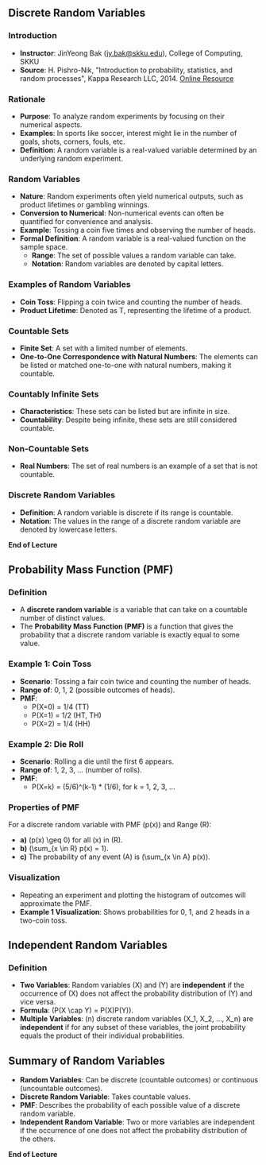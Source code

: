 ## Discrete Random Variables

### Introduction
- **Instructor**: JinYeong Bak (jy.bak@skku.edu), College of Computing, SKKU
- **Source**: H. Pishro-Nik, "Introduction to probability, statistics, and random processes", Kappa Research LLC, 2014. [Online Resource](https://www.probabilitycourse.com)

### Rationale
- **Purpose**: To analyze random experiments by focusing on their numerical aspects.
- **Examples**: In sports like soccer, interest might lie in the number of goals, shots, corners, fouls, etc.
- **Definition**: A random variable is a real-valued variable determined by an underlying random experiment.

### Random Variables
- **Nature**: Random experiments often yield numerical outputs, such as product lifetimes or gambling winnings.
- **Conversion to Numerical**: Non-numerical events can often be quantified for convenience and analysis.
- **Example**: Tossing a coin five times and observing the number of heads.
- **Formal Definition**: A random variable is a real-valued function on the sample space.
    - **Range**: The set of possible values a random variable can take.
    - **Notation**: Random variables are denoted by capital letters.

### Examples of Random Variables
- **Coin Toss**: Flipping a coin twice and counting the number of heads.
- **Product Lifetime**: Denoted as T, representing the lifetime of a product.

### Countable Sets
- **Finite Set**: A set with a limited number of elements.
- **One-to-One Correspondence with Natural Numbers**: The elements can be listed or matched one-to-one with natural numbers, making it countable.

### Countably Infinite Sets
- **Characteristics**: These sets can be listed but are infinite in size.
- **Countability**: Despite being infinite, these sets are still considered countable.

### Non-Countable Sets
- **Real Numbers**: The set of real numbers is an example of a set that is not countable.

### Discrete Random Variables
- **Definition**: A random variable is discrete if its range is countable.
- **Notation**: The values in the range of a discrete random variable are denoted by lowercase letters.

**End of Lecture**

## Probability Mass Function (PMF)

### Definition
- A **discrete random variable** is a variable that can take on a countable number of distinct values.
- The **Probability Mass Function (PMF)** is a function that gives the probability that a discrete random variable is exactly equal to some value.

### Example 1: Coin Toss
- **Scenario**: Tossing a fair coin twice and counting the number of heads.
- **Range of**: 0, 1, 2 (possible outcomes of heads).
- **PMF**: 
  - P(X=0) = 1/4 (TT)
  - P(X=1) = 1/2 (HT, TH)
  - P(X=2) = 1/4 (HH)

### Example 2: Die Roll
- **Scenario**: Rolling a die until the first 6 appears.
- **Range of**: 1, 2, 3, ... (number of rolls).
- **PMF**: 
  - P(X=k) = (5/6)^(k-1) * (1/6), for k = 1, 2, 3, ...

### Properties of PMF
For a discrete random variable with PMF \(p(x)\) and Range \(R\):
- **a)** \(p(x) \geq 0\) for all \(x\) in \(R\).
- **b)** \(\sum_{x \in R} p(x) = 1\).
- **c)** The probability of any event \(A\) is \(\sum_{x \in A} p(x)\).

### Visualization
- Repeating an experiment and plotting the histogram of outcomes will approximate the PMF.
- **Example 1 Visualization**: Shows probabilities for 0, 1, and 2 heads in a two-coin toss.

## Independent Random Variables

### Definition
- **Two Variables**: Random variables \(X\) and \(Y\) are **independent** if the occurrence of \(X\) does not affect the probability distribution of \(Y\) and vice versa.
- **Formula**: \(P(X \cap Y) = P(X)P(Y)\).
- **Multiple Variables**: \(n\) discrete random variables \(X_1, X_2, ..., X_n\) are **independent** if for any subset of these variables, the joint probability equals the product of their individual probabilities.

## Summary of Random Variables

- **Random Variables**: Can be discrete (countable outcomes) or continuous (uncountable outcomes).
- **Discrete Random Variable**: Takes countable values.
- **PMF**: Describes the probability of each possible value of a discrete random variable.
- **Independent Random Variable**: Two or more variables are independent if the occurrence of one does not affect the probability distribution of the others.

**End of Lecture**